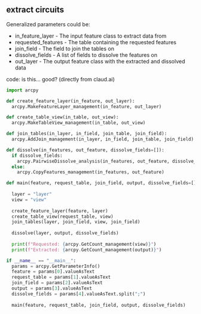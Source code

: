 ## extract circuits
Generalized parameters could be:
- in_feature_layer - The input feature class to extract data from
- requested_features - The table containing the requested features
- join_field - The field to join the tables on
- dissolve_fields - A list of fields to dissolve the features on
- out_layer - The output feature class with the extracted and dissolved data

code: is this... good? (directly from claud.ai)
```python
import arcpy

def create_feature_layer(in_feature, out_layer):
  arcpy.MakeFeatureLayer_management(in_feature, out_layer)

def create_table_view(in_table, out_view):
  arcpy.MakeTableView_management(in_table, out_view) 

def join_tables(in_layer, in_field, join_table, join_field):
  arcpy.AddJoin_management(in_layer, in_field, join_table, join_field)

def dissolve(in_features, out_feature, dissolve_fields=[]):
  if dissolve_fields:
    arcpy.PairwiseDissolve_analysis(in_features, out_feature, dissolve_fields)
  else:
    arcpy.CopyFeatures_management(in_features, out_feature) 

def main(feature, request_table, join_field, output, dissolve_fields=[]):
  
  layer = "layer"
  view = "view"
  
  create_feature_layer(feature, layer)
  create_table_view(request_table, view)
  join_tables(layer, join_field, view, join_field)
  
  dissolve(layer, output, dissolve_fields)
  
  print(f"Requested: {arcpy.GetCount_management(view)}")
  print(f"Extracted: {arcpy.GetCount_management(output)}")

if __name__ == "__main__":
  params = arcpy.GetParameterInfo()
  feature = params[0].valueAsText
  request_table = params[1].valueAsText
  join_field = params[2].valueAsText
  output = params[3].valueAsText
  dissolve_fields = params[4].valueAsText.split(";")
  
  main(feature, request_table, join_field, output, dissolve_fields)
  ```